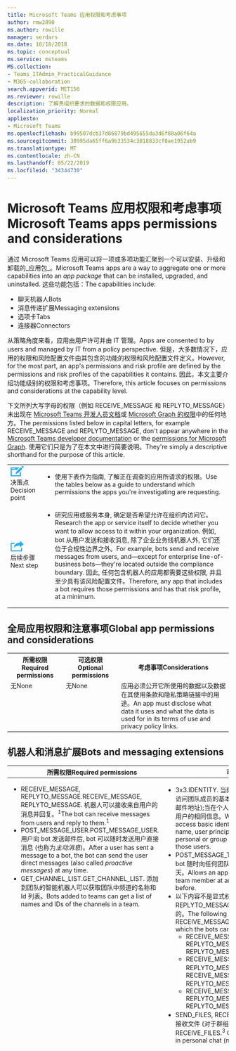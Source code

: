 ```yaml
---
title: Microsoft Teams 应用权限和考虑事项
author: rmw2890
ms.author: rowille
manager: serdars
ms.date: 10/18/2018
ms.topic: conceptual
ms.service: msteams
MS.collection:
- Teams_ITAdmin_PracticalGuidance
- M365-collaboration
search.appverid: MET150
ms.reviewer: rowille
description: 了解贵组织要求的数据和权限应用。
localization_priority: Normal
appliesto:
- Microsoft Teams
ms.openlocfilehash: b99507dcb37d86879bd495655da3d6f88a06f64a
ms.sourcegitcommit: 30995da65ff6a9b33534c3818833cf0ae1952ab9
ms.translationtype: MT
ms.contentlocale: zh-CN
ms.lasthandoff: 05/22/2019
ms.locfileid: "34344730"
---
```

# <a name="microsoft-teams-apps-permissions-and-considerations"></a><span data-ttu-id="99a19-103">Microsoft Teams 应用权限和考虑事项</span><span class="sxs-lookup"><span data-stu-id="99a19-103">Microsoft Teams apps permissions and considerations</span></span>

<span data-ttu-id="99a19-104">通过 Microsoft Teams 应用可以将一项或多项功能汇聚到一个可以安装、升级和卸载的_应用包_。</span><span class="sxs-lookup"><span data-stu-id="99a19-104">Microsoft Teams apps are a way to aggregate one or more capabilities into an _app package_ that can be installed, upgraded, and uninstalled.</span></span> <span data-ttu-id="99a19-105">这些功能包括：</span><span class="sxs-lookup"><span data-stu-id="99a19-105">The capabilities include:</span></span>

-   <span data-ttu-id="99a19-106">聊天机器人</span><span class="sxs-lookup"><span data-stu-id="99a19-106">Bots</span></span>
-   <span data-ttu-id="99a19-107">消息传递扩展</span><span class="sxs-lookup"><span data-stu-id="99a19-107">Messaging extensions</span></span>
-   <span data-ttu-id="99a19-108">选项卡</span><span class="sxs-lookup"><span data-stu-id="99a19-108">Tabs</span></span>
-   <span data-ttu-id="99a19-109">连接器</span><span class="sxs-lookup"><span data-stu-id="99a19-109">Connectors</span></span>

<span data-ttu-id="99a19-110">从策略角度来看，应用由用户许可并由 IT 管理。</span><span class="sxs-lookup"><span data-stu-id="99a19-110">Apps are consented to by users and managed by IT from a policy perspective.</span></span> <span data-ttu-id="99a19-111">但是，大多数情况下，应用的权限和风险配置文件由其包含的功能的权限和风险配置文件定义。</span><span class="sxs-lookup"><span data-stu-id="99a19-111">However, for the most part, an app's permissions and risk profile are defined by the permissions and risk profiles of the capabilities it contains.</span></span> <span data-ttu-id="99a19-112">因此，本文主要介绍功能级别的权限和考虑事项。</span><span class="sxs-lookup"><span data-stu-id="99a19-112">Therefore, this article focuses on permissions and considerations at the capability level.</span></span>

<span data-ttu-id="99a19-113">下文所列大写字母的权限（例如 RECEIVE_MESSAGE 和 REPLYTO_MESSAGE）未出现在 [Microsoft Teams 开发人员文档](https://aka.ms/teamsdevdocs)或 [Microsoft Graph 的权限](https://developer.microsoft.com/graph/docs/concepts/permissions_reference)中的任何地方。</span><span class="sxs-lookup"><span data-stu-id="99a19-113">The permissions listed below in capital letters, for example RECEIVE_MESSAGE and REPLYTO_MESSAGE, don't appear anywhere in the [Microsoft Teams developer documentation](https://aka.ms/teamsdevdocs) or the [permissions for Microsoft Graph](https://developer.microsoft.com/graph/docs/concepts/permissions_reference).</span></span> <span data-ttu-id="99a19-114">使用它们只是为了在本文中进行简要说明。</span><span class="sxs-lookup"><span data-stu-id="99a19-114">They're simply a descriptive shorthand for the purpose of this article.</span></span>


|    |     |
|-----------|------------|
| ![描述决策点的图标](media/audio_conferencing_image7.png) <br/><span data-ttu-id="99a19-116">决策点</span><span class="sxs-lookup"><span data-stu-id="99a19-116">Decision point</span></span>|<ul><li><span data-ttu-id="99a19-117">使用下表作为指南, 了解正在调查的应用所请求的权限。</span><span class="sxs-lookup"><span data-stu-id="99a19-117">Use the tables below as a guide to understand which permissions the apps you're investigating are requesting.</span></span></li></ul> |
| ![描述下一步的图标](media/audio_conferencing_image9.png)<br/><span data-ttu-id="99a19-119">后续步骤</span><span class="sxs-lookup"><span data-stu-id="99a19-119">Next step</span></span>|<ul><li><span data-ttu-id="99a19-120">研究应用或服务本身, 确定是否希望允许在组织内访问它。</span><span class="sxs-lookup"><span data-stu-id="99a19-120">Research the app or service itself to decide whether you want to allow access to it within your organization.</span></span> <span data-ttu-id="99a19-121">例如, bot 从用户发送和接收消息, 除了企业业务线机器人外, 它们还位于合规性边界之外。</span><span class="sxs-lookup"><span data-stu-id="99a19-121">For example, bots send and receive messages from users, and—except for enterprise line-of-business bots—they're located outside the compliance boundary.</span></span> <span data-ttu-id="99a19-122">因此, 任何包含机器人的应用都需要这些权限, 并且至少具有该风险配置文件。</span><span class="sxs-lookup"><span data-stu-id="99a19-122">Therefore, any app that includes a bot requires those permissions and has that risk profile, at a minimum.</span></span> </li></ul>|

## <a name="global-app-permissions-and-considerations"></a><span data-ttu-id="99a19-123">全局应用权限和注意事项</span><span class="sxs-lookup"><span data-stu-id="99a19-123">Global app permissions and considerations</span></span>

<table>
  <tr>
    <th width="25%"><span data-ttu-id="99a19-124">所需权限</span><span class="sxs-lookup"><span data-stu-id="99a19-124">Required permissions</span></span></th>
    <th width="25%"><span data-ttu-id="99a19-125">可选权限</span><span class="sxs-lookup"><span data-stu-id="99a19-125">Optional permissions</span></span></th>
    <th width="50%"><span data-ttu-id="99a19-126">考虑事项</span><span class="sxs-lookup"><span data-stu-id="99a19-126">Considerations</span></span></th>
  </tr>
  <tr>
    <td valign="top"><span data-ttu-id="99a19-127">无</span><span class="sxs-lookup"><span data-stu-id="99a19-127">None</span></span></td>
    <td valign="top"><span data-ttu-id="99a19-128">无</span><span class="sxs-lookup"><span data-stu-id="99a19-128">None</span></span></td>
    <td valign="top"><span data-ttu-id="99a19-129">应用必须公开它所使用的数据以及数据在其使用条款和隐私策略链接中的用途。</span><span class="sxs-lookup"><span data-stu-id="99a19-129">An app must disclose what data it uses and what the data is used for in its terms of use and privacy policy links.</span></span></td>
  </tr>
</table>

## <a name="bots-and-messaging-extensions"></a><span data-ttu-id="99a19-130">机器人和消息扩展</span><span class="sxs-lookup"><span data-stu-id="99a19-130">Bots and messaging extensions</span></span>

<table>
 <thead>
  <tr>
    <th width="0.5%"></th>
    <th width="24.5%"><span data-ttu-id="99a19-131">所需权限</span><span class="sxs-lookup"><span data-stu-id="99a19-131">Required permissions</span></span></th>
    <th width="25%"><span data-ttu-id="99a19-132">可选权限</span><span class="sxs-lookup"><span data-stu-id="99a19-132">Optional permissions</span></span></th>
    <th width="50%"><span data-ttu-id="99a19-133">考虑事项</span><span class="sxs-lookup"><span data-stu-id="99a19-133">Considerations</span></span></th>
  </tr>
</thead>
<tbody>
   <tr>
    <td valign="top" colspan="2"><ul><li>   <span data-ttu-id="99a19-134">RECEIVE_MESSAGE, REPLYTO_MESSAGE.</span><span class="sxs-lookup"><span data-stu-id="99a19-134">RECEIVE_MESSAGE, REPLYTO_MESSAGE.</span></span> <span data-ttu-id="99a19-135">机器人可以接收来自用户的消息并回复。<sup>1</sup></span><span class="sxs-lookup"><span data-stu-id="99a19-135">The bot can receive messages from users and reply to them.<sup>1</sup></span></span></li><li><span data-ttu-id="99a19-136">POST_MESSAGE_USER.</span><span class="sxs-lookup"><span data-stu-id="99a19-136">POST_MESSAGE_USER.</span></span> <span data-ttu-id="99a19-137">用户向 bot 发送邮件后, bot 可以随时发送用户直接消息 (也称为<em>主动消息</em>)。</span><span class="sxs-lookup"><span data-stu-id="99a19-137">After a user has sent a message to a bot, the bot can send the user direct messages (also called <em>proactive messages</em>) at any time.</span></span></li><li><span data-ttu-id="99a19-138">GET_CHANNEL_LIST.</span><span class="sxs-lookup"><span data-stu-id="99a19-138">GET_CHANNEL_LIST.</span></span> <span data-ttu-id="99a19-139">添加到团队的智能机器人可以获取团队中频道的名称和 Id 列表。</span><span class="sxs-lookup"><span data-stu-id="99a19-139">Bots added to teams can get a list of names and IDs of the channels in a team.</span></span></li></ul></td>
    <td valign="top"><ul><li><span data-ttu-id="99a19-140">3x3.</span><span class="sxs-lookup"><span data-stu-id="99a19-140">IDENTITY.</span></span> <span data-ttu-id="99a19-141">当频道中使用了 it& # 39; s 时, app& # 39; s 机器人可以访问团队成员的基本标识信息 (名字、姓氏、用户主体名称 [UPN]、电子邮件地址);当在个人或群组聊天中使用 it& # 39; s 时, 机器人可以访问这些用户的相同信息。</span><span class="sxs-lookup"><span data-stu-id="99a19-141">When it&#39;s used in a channel, the app&#39;s bots can access basic identity information of team members (first name, last name, user principal name [UPN], email address); when it&#39;s used in a personal or group chat, the bot can access the same information for those users.</span></span></li><li> <span data-ttu-id="99a19-142">POST_MESSAGE_TEAM.</span><span class="sxs-lookup"><span data-stu-id="99a19-142">POST_MESSAGE_TEAM.</span></span> <span data-ttu-id="99a19-143">允许 app& # 39/s 的 bot 随时向任何团队成员发送 (主动) 消息, 即使用户以前从未与 bot 聊天。</span><span class="sxs-lookup"><span data-stu-id="99a19-143">Allows an app&#39;s bots to send direct (proactive) messages to any team member at any time, even if the user has never talked to the bot before.</span></span></li><li><span data-ttu-id="99a19-144">以下内容不是显式权限, 而是由 RECEIVE_MESSAGE 和 REPLYTO_MESSAGE 以及可以使用机器人的范围 (在清单中声明) 中隐含的。</span><span class="sxs-lookup"><span data-stu-id="99a19-144">The following are not explicit permissions, but are implied by RECEIVE_MESSAGE and REPLYTO_MESSAGE and the scopes into which the bots can be used, declared in the manifest:</span></span> <ul><li><span data-ttu-id="99a19-145">RECEIVE_MESSAGE_PERSONAL, REPLYTO_MESSAGE_PERSONAL</span><span class="sxs-lookup"><span data-stu-id="99a19-145">RECEIVE_MESSAGE_PERSONAL, REPLYTO_MESSAGE_PERSONAL</span></span></li><li><span data-ttu-id="99a19-146">RECEIVE_MESSAGE_GROUPCHAT, REPLYTO_MESSAGE_GROUPCHAT<sup>2</sup> </span><span class="sxs-lookup"><span data-stu-id="99a19-146">RECEIVE_MESSAGE_GROUPCHAT, REPLYTO_MESSAGE_GROUPCHAT<sup>2</sup> </span></span></li><li><span data-ttu-id="99a19-147">RECEIVE_MESSAGE_TEAM, REPLYTO_MESSAGE_TEAM</span><span class="sxs-lookup"><span data-stu-id="99a19-147">RECEIVE_MESSAGE_TEAM, REPLYTO_MESSAGE_TEAM</span></span></li></ul><li><span data-ttu-id="99a19-148">SEND_FILES, RECEIVE_FILES.<sup>3</sup>控制机器人是否可以在个人聊天中发送和接收文件 (对于群组聊天或频道尚不支持)。</span><span class="sxs-lookup"><span data-stu-id="99a19-148">SEND_FILES, RECEIVE_FILES.<sup>3</sup> Controls whether a bot can send and receive files in personal chat (not yet supported for group chat or channels).</span></span></li></ul></td>
    <td valign="top"><ul><li><span data-ttu-id="99a19-149">Bot 只能访问 they& # 39; 已安装的团队或用户。</span><span class="sxs-lookup"><span data-stu-id="99a19-149">Bots only have access to teams to which they&#39;ve been added or to users who have installed them.</span></span></li><li><span data-ttu-id="99a19-150">Bot 仅接收用户明确提及的 they& # 39; 消息。</span><span class="sxs-lookup"><span data-stu-id="99a19-150">Bots only receive messages in which they&#39;re explicitly mentioned by users.</span></span> <span data-ttu-id="99a19-151">此数据将离开公司网络。</span><span class="sxs-lookup"><span data-stu-id="99a19-151">This data leaves the corporate network.</span></span></li><li>    <span data-ttu-id="99a19-152">机器人只能回复 they& # 39; 已提及的对话。</span><span class="sxs-lookup"><span data-stu-id="99a19-152">Bots can only reply to conversations in which they&#39;re mentioned.</span></span></li><li><span data-ttu-id="99a19-153">在用户使用机器人 conversed 后, 如果 bot 存储该 user& # 39; s ID, 它可以随时发送该用户直接消息。</span><span class="sxs-lookup"><span data-stu-id="99a19-153">After a user has conversed with a bot, if the bot stores that user&#39;s ID, it can send that user direct messages at any time.</span></span> </li><li><span data-ttu-id="99a19-154">从理论上讲, bot 邮件包含指向网络钓鱼或恶意网站的链接, 但用户可以通过 Microsoft、租户管理员或由 Microsoft 全局阻止。</span><span class="sxs-lookup"><span data-stu-id="99a19-154">It is theoretically possible for bot messages to contain links to phishing or malware sites, but bots can be blocked by the user, the tenant admin, or globally by Microsoft.</span></span> </li><li><span data-ttu-id="99a19-155">Bot 可以为应用添加到的团队成员或个人或群组聊天中的单个用户检索和存储非常基本的标识信息。</span><span class="sxs-lookup"><span data-stu-id="99a19-155">A bot can retrieve (and might store) very basic identity information for the team members the app has been added to, or for individual users in personal or group chats.</span></span> <span data-ttu-id="99a19-156">若要获取有关这些用户的详细信息, 机器人必须要求他们登录到 Azure Active Directory (Azure AD)。</span><span class="sxs-lookup"><span data-stu-id="99a19-156">To get further information about these users, the bot must require them to sign in to Azure Active Directory (Azure AD).</span></span> </li><li><span data-ttu-id="99a19-157">机器人可以检索团队中的频道列表, 并可以存储这些频道的列表;此数据将离开公司网络。</span><span class="sxs-lookup"><span data-stu-id="99a19-157">Bots can retrieve (and might store) the list of channels in a team; this data leaves the corporate network.</span></span> </li><li><span data-ttu-id="99a19-158">将文件发送到机器人时, 该文件将离开公司网络。</span><span class="sxs-lookup"><span data-stu-id="99a19-158">When a file is sent to a bot, the file leaves the corporate network.</span></span> <span data-ttu-id="99a19-159">发送和接收文件需要对每个文件进行用户审批。</span><span class="sxs-lookup"><span data-stu-id="99a19-159">Sending and receiving files requires user approval for each file.</span></span> </li><li><span data-ttu-id="99a19-160">默认情况下, bot don& # 39; t 具有代表用户执行操作的能力, 但机器人可以让用户登录;一旦用户登录, bot 将拥有一个访问令牌, 它可以执行其他操作。</span><span class="sxs-lookup"><span data-stu-id="99a19-160">By default, bots don&#39;t have the ability to act on behalf of the user, but bots can ask users to sign in; as soon as the user signs in, the bot will have an access token with which it can do additional things.</span></span> <span data-ttu-id="99a19-161">这些附加内容的具体内容取决于 bot 和用户登录的位置: bot 是注册的 Azure AD 应用<a href="https://apps.dev.microsoft.com/">https://apps.dev.microsoft.com/</a> , 并且可以拥有自己的权限集。</span><span class="sxs-lookup"><span data-stu-id="99a19-161">Exactly what those additional things are depends on the bot and where the user signs in: a bot is an Azure AD app registered at <a href="https://apps.dev.microsoft.com/">https://apps.dev.microsoft.com/</a> and can have its own set of permissions.</span></span></li><li><span data-ttu-id="99a19-162">只要向团队中添加或删除用户, 就会通知机器人。</span><span class="sxs-lookup"><span data-stu-id="99a19-162">Bots are informed whenever users are added to or deleted from a team.</span></span></li><li><span data-ttu-id="99a19-163">机器人 don& # 39; t 请参阅 users& # 39;IP 地址或其他引用信息。</span><span class="sxs-lookup"><span data-stu-id="99a19-163">Bots don&#39;t see users&#39; IP addresses or other referrer information.</span></span> <span data-ttu-id="99a19-164">所有信息均来自 Microsoft。</span><span class="sxs-lookup"><span data-stu-id="99a19-164">All information comes from Microsoft.</span></span> <span data-ttu-id="99a19-165">(有一个例外: 如果机器人实现自己的登录体验, 登录用户界面将看到 users& # 39;IP 地址和引用信息。)</span><span class="sxs-lookup"><span data-stu-id="99a19-165">(There is one exception: if a bot implements its own sign-in experience, the sign-in UI will see users&#39; IP addresses and referrer information.)</span></span></li><li><span data-ttu-id="99a19-166">另一方面, 邮件扩展功能请参阅 users& # 39;IP 地址和引用信息。</span><span class="sxs-lookup"><span data-stu-id="99a19-166">Messaging extensions, on the other hand, do see users&#39; IP addresses and referrer information.</span></span></li><li><span data-ttu-id="99a19-167">应用指南 (和我们的 AppSource 审查流程) 需要在向用户 (通过 POST_MESSAGE_TEAM 权限) 发布个人聊天消息时决定是否有效。</span><span class="sxs-lookup"><span data-stu-id="99a19-167">App guidelines (and our AppSource review process) require discretion in posting personal chat messages to users (via the POST_MESSAGE_TEAM permission) for valid purposes.</span></span> <span data-ttu-id="99a19-168">在滥用的情况下, 用户可以阻止机器人, 租户管理员可以阻止该应用, 并且 Microsoft 可以在必要时集中阻止机器人。</span><span class="sxs-lookup"><span data-stu-id="99a19-168">In the event of abuse, users can block the bot, tenant admins can block the app, and Microsoft can block bots centrally if necessary.</span></span></li></ul></td>
</tr>
</tbody>
<tfoot>
<tr><td align="right"><span data-ttu-id="99a19-169"><sup>1</sup></span><span class="sxs-lookup"><span data-stu-id="99a19-169"><sup>1</sup></span></span></td><td colspan="3"><span data-ttu-id="99a19-170">某些机器人仅发送邮件 (POST_MESSAGE_USER)。</span><span class="sxs-lookup"><span data-stu-id="99a19-170">Some bots only send messages (POST_MESSAGE_USER).</span></span> <span data-ttu-id="99a19-171">They& # 39; re 称为&quot;仅&quot;通知的 bot, 但术语 "doesn& # 39; t" 指机器人是允许或不允许的, 这意味着机器人 doesn& # 39; t 希望公开会话体验。</span><span class="sxs-lookup"><span data-stu-id="99a19-171">They&#39;re called &quot;notification-only&quot; bots, but the term doesn&#39;t refer to what a bot is allowed or not allowed to do, it means that the bot doesn&#39;t want to expose a conversational experience.</span></span> <span data-ttu-id="99a19-172">团队使用此字段在 UI 中禁用通常启用的功能;bot isn& # 39; t 受到限制, 与确实会出现会话体验的 bot 相比, it& # 39; s 的操作受到限制。</span><span class="sxs-lookup"><span data-stu-id="99a19-172">Teams uses this field to disable functionality in the UI that would ordinarily be enabled; the bot isn&#39;t restricted in what it&#39;s allowed to do compared to bots that do expose a conversational experience.</span></span></td></tr>
<tr><td align="right"><span data-ttu-id="99a19-173"><sup>2</sup></span><span class="sxs-lookup"><span data-stu-id="99a19-173"><sup>2</sup></span></span></td><td colspan="3"><span data-ttu-id="99a19-174">当前处于开发人员预览版中。</span><span class="sxs-lookup"><span data-stu-id="99a19-174">Currently in Developer Preview.</span></span></td></tr>
<tr><td align="right"><span data-ttu-id="99a19-175"><sup>3</sup></span><span class="sxs-lookup"><span data-stu-id="99a19-175"><sup>3</sup></span></span></td><td colspan="3"><span data-ttu-id="99a19-176">由应用程序<code>supportsFiles</code>的 manifest 文件中的 bot 对象上的 Boolean 属性控制。</span><span class="sxs-lookup"><span data-stu-id="99a19-176">Governed by the <code>supportsFiles</code> Boolean property on the bot object in the manifest.json file for the app.</span></span></td>
</tr>
</tfoot>
</table>

> [!Note]
> <ul><li><span data-ttu-id="99a19-177">如果机器人有自己的登录, 则在用户第一次登录时有另一种不同的同意体验。</span><span class="sxs-lookup"><span data-stu-id="99a19-177">If a bot has its own sign-in, there's a second—different—consent experience the first time the user signs in.</span></span></li><li><span data-ttu-id="99a19-178">目前, 与团队应用 (机器人、选项卡、连接器或消息扩展) 内的任何功能相关联的 Azure AD 权限完全独立于此处列出的团队权限。</span><span class="sxs-lookup"><span data-stu-id="99a19-178">Currently, the Azure AD permissions associated with any of the capabilities inside a Teams app (bot, tab, connector, or messaging extension) are completely separate from the Teams permissions listed here.</span></span></li></ul>


## <a name="tabs"></a><span data-ttu-id="99a19-179">选项卡</span><span class="sxs-lookup"><span data-stu-id="99a19-179">Tabs</span></span>

<span data-ttu-id="99a19-180">选项卡是在团队内运行的网站。</span><span class="sxs-lookup"><span data-stu-id="99a19-180">A tab is a website running inside Teams.</span></span>

<table>
  <tr>
    <th width="25%"><span data-ttu-id="99a19-181">所需权限</span><span class="sxs-lookup"><span data-stu-id="99a19-181">Required permissions</span></span></th>
    <th width="25%"><span data-ttu-id="99a19-182">可选权限</span><span class="sxs-lookup"><span data-stu-id="99a19-182">Optional permissions</span></span></th>
    <th width="50%"><span data-ttu-id="99a19-183">考虑事项</span><span class="sxs-lookup"><span data-stu-id="99a19-183">Considerations</span></span></th>
  </tr>
  <tr>
    <td valign="top"><span data-ttu-id="99a19-184">SEND_AND_RECEIVE_WEB_DATA</span><span class="sxs-lookup"><span data-stu-id="99a19-184">SEND_AND_RECEIVE_WEB_DATA</span></span></td>
    <td valign="top"><span data-ttu-id="99a19-185">无 (当前)。</span><span class="sxs-lookup"><span data-stu-id="99a19-185">None (currently).</span></span></td>
    <td valign="top"><ul><li><span data-ttu-id="99a19-186">选项卡的风险配置文件与在浏览器选项卡中运行的同一网站几乎完全相同。</span><span class="sxs-lookup"><span data-stu-id="99a19-186">The risk profile for a tab is almost identical to that same website running in a browser tab.</span></span> </li><li><span data-ttu-id="99a19-187">选项卡还获取运行 it& # 39; s 的上下文, 包括当前用户的登录名和 UPN、当前用户的 Azure AD 对象 ID、它所在的 Office 365 组的 ID (如果它是团队)、租户 ID 和用户的当前区域设置。</span><span class="sxs-lookup"><span data-stu-id="99a19-187">A tab also gets the context in which it&#39;s running, including the sign-in name and UPN of the current user, the Azure AD Object ID for the current user, the ID of the Office 365 Group in which it resides (if it's a team), the tenant ID, and the current locale of the user.</span></span> <span data-ttu-id="99a19-188">但是, 若要将这些 Id 映射到 user& # 39; s 信息, 该选项卡将必须使用户登录到 Azure AD。</span><span class="sxs-lookup"><span data-stu-id="99a19-188">However, to map these IDs to a user&#39;s information, the tab would have to make the user sign in to Azure AD.</span></span></li></ul></td>
  </tr>
  </table>

## <a name="connectors"></a><span data-ttu-id="99a19-189">接口</span><span class="sxs-lookup"><span data-stu-id="99a19-189">Connectors</span></span>

<span data-ttu-id="99a19-190">当发生外部系统中的事件时, 连接器将消息发送到频道。</span><span class="sxs-lookup"><span data-stu-id="99a19-190">A connector posts messages to a channel when events in an external system occur.</span></span>

  <table>
  <tr>
    <th width="25%"><span data-ttu-id="99a19-191">所需权限</span><span class="sxs-lookup"><span data-stu-id="99a19-191">Required permissions</span></span></th>
    <th width="25%"><span data-ttu-id="99a19-192">可选权限</span><span class="sxs-lookup"><span data-stu-id="99a19-192">Optional permissions</span></span></th>
    <th width="50%"><span data-ttu-id="99a19-193">考虑事项</span><span class="sxs-lookup"><span data-stu-id="99a19-193">Considerations</span></span></th>
  </tr>
  <tr>
    <td valign="top"><span data-ttu-id="99a19-194">POST_MESSAGE_CHANNEL</span><span class="sxs-lookup"><span data-stu-id="99a19-194">POST_MESSAGE_CHANNEL</span></span></td>
    <td valign="top"><span data-ttu-id="99a19-195">REPLYTO_CONNECTOR_MESSAGE.</span><span class="sxs-lookup"><span data-stu-id="99a19-195">REPLYTO_CONNECTOR_MESSAGE.</span></span> <span data-ttu-id="99a19-196">某些连接器支持可<em>操作的消息</em>, 这些消息允许用户将目标回复发布到连接器消息, 例如, 将响应添加到 GitHub 问题或将日期添加到 Trello 卡。</span><span class="sxs-lookup"><span data-stu-id="99a19-196">Certain connectors support <em>actionable messages</em>, which allow users to post targeted replies to the connector message, for example by adding a response to a GitHub issue or adding a date to a Trello card.</span></span></td>
    <td valign="top"><ul><li><span data-ttu-id="99a19-197">发布连接器消息的系统 doesn& # 39; t 知道谁 it& # 39; s 的发布内容或接收邮件的人员: 没有关于该收件人的信息泄漏。</span><span class="sxs-lookup"><span data-stu-id="99a19-197">The system that posts connector messages doesn&#39;t know who it&#39;s posting to or who receives the messages: no information about the recipient is disclosed.</span></span> <span data-ttu-id="99a19-198">(Microsoft 是实际的收件人, 而不是租户;Microsoft 会向该频道发送实际帖子。)</span><span class="sxs-lookup"><span data-stu-id="99a19-198">(Microsoft is the actual recipient, not the tenant; Microsoft does the actual post to the channel.)</span></span></li><li><span data-ttu-id="99a19-199">将连接器消息发送到频道时, 任何数据都不会离开公司网络。</span><span class="sxs-lookup"><span data-stu-id="99a19-199">No data leaves the corporate network when connector messages are posted to a channel.</span></span></li><li><span data-ttu-id="99a19-200">支持可操作消息 (REPLYTO_CONNECTOR_MESSAGE 权限) 的连接线也是 don& # 39; t 请参阅 IP 地址和引用信息;此信息将发送到 Microsoft, 然后路由到以前在连接器门户中注册到 Microsoft 的 HTTP 终结点。</span><span class="sxs-lookup"><span data-stu-id="99a19-200">Connectors that support actionable messages (REPLYTO_CONNECTOR_MESSAGE permission) also don&#39;t see IP address and referrer information; this information is sent to Microsoft and then routed to HTTP endpoints that were previously registered with Microsoft in the Connectors portal.</span></span></li><li><span data-ttu-id="99a19-201">每次为通道配置连接器时, 都会创建该连接器实例的唯一 URL。</span><span class="sxs-lookup"><span data-stu-id="99a19-201">Each time a connector is configured for a channel, a unique URL for that connector instance is created.</span></span> <span data-ttu-id="99a19-202">如果该连接器实例已删除, 则无法再使用该 URL。</span><span class="sxs-lookup"><span data-stu-id="99a19-202">If that connector instance is deleted, the URL can no longer be used.</span></span></li><li><span data-ttu-id="99a19-203">连接器消息 can& # 39; t 包含文件附件。</span><span class="sxs-lookup"><span data-stu-id="99a19-203">Connector messages can&#39;t contain file attachments.</span></span></li><li><span data-ttu-id="99a19-204">连接器实例 URL 应视为机密/机密: 拥有该 URL 的任何人都可以发布到该 url, 例如电子邮件地址。</span><span class="sxs-lookup"><span data-stu-id="99a19-204">The connector instance URL should be treated as secret/confidential: anyone who has that URL can post to it, like an email address.</span></span> <span data-ttu-id="99a19-205">因此, there& # 39; s 存在垃圾邮件或链接到网络钓鱼或恶意软件站点的风险。</span><span class="sxs-lookup"><span data-stu-id="99a19-205">Therefore, there&#39;s some risk of spam or links to phishing or malware sites.</span></span> <span data-ttu-id="99a19-206">如果发生这种情况, 团队所有者可以删除连接器实例。</span><span class="sxs-lookup"><span data-stu-id="99a19-206">If that were to happen, team owners can delete the connector instance.</span></span></li><li><span data-ttu-id="99a19-207">如果发送连接器消息的服务遭到破坏并开始发送垃圾邮件/网络钓鱼/恶意软件链接, 租户管理员可以阻止创建新的连接器实例, 并且 Microsoft 可以集中阻止它们。</span><span class="sxs-lookup"><span data-stu-id="99a19-207">If the service that sends connector messages were to become compromised and start sending spam/phishing/malware links, a tenant administrator can prevent new connector instances from being created and Microsoft can block them centrally.</span></span></li></ul></td>
  </tr>
</table>

> [!Note]
> <span data-ttu-id="99a19-208">目前不能知道哪些连接器支持可操作的消息 (REPLYTO_CONNECTOR_MESSAGE 权限)。</span><span class="sxs-lookup"><span data-stu-id="99a19-208">It's not currently possible to know which connectors support actionable messages (REPLYTO_CONNECTOR_MESSAGE permission).</span></span>


## <a name="outgoing-webhooks"></a><span data-ttu-id="99a19-209">传出 webhooks</span><span class="sxs-lookup"><span data-stu-id="99a19-209">Outgoing webhooks</span></span>

<span data-ttu-id="99a19-210">如果为租户启用旁加载, 则由团队所有者或团队成员实时创建_传出 webhooks_ 。</span><span class="sxs-lookup"><span data-stu-id="99a19-210">_Outgoing webhooks_ are created on the fly by team owners or team members if sideloading is enabled for a tenant.</span></span> <span data-ttu-id="99a19-211">它们不是团队应用的功能;包含此信息是为了实现完整性。</span><span class="sxs-lookup"><span data-stu-id="99a19-211">They aren't capabilities of Teams apps; this information is included for completeness.</span></span>

<table>
  <tr>
    <th width="25%"><span data-ttu-id="99a19-212">所需权限</span><span class="sxs-lookup"><span data-stu-id="99a19-212">Required permissions</span></span></th>
    <th width="25%"><span data-ttu-id="99a19-213">可选权限</span><span class="sxs-lookup"><span data-stu-id="99a19-213">Optional permissions</span></span></th>
    <th width="50%"><span data-ttu-id="99a19-214">考虑事项</span><span class="sxs-lookup"><span data-stu-id="99a19-214">Considerations</span></span></th>
  </tr>
    <tr>
    <td valign="top"><span data-ttu-id="99a19-215">RECEIVE_MESSAGE, REPLYTO_MESSAGE.</span><span class="sxs-lookup"><span data-stu-id="99a19-215">RECEIVE_MESSAGE, REPLYTO_MESSAGE.</span></span> <span data-ttu-id="99a19-216">可接收来自用户的消息并答复他们。</span><span class="sxs-lookup"><span data-stu-id="99a19-216">Can receive messages from users and reply to them.</span></span></td>
    <td valign="top"><span data-ttu-id="99a19-217">无</span><span class="sxs-lookup"><span data-stu-id="99a19-217">None</span></span></td>
    <td valign="top"><ul><li><span data-ttu-id="99a19-218">传出 webhooks 类似于 bot, 但权限较少。</span><span class="sxs-lookup"><span data-stu-id="99a19-218">Outgoing webhooks are similar to bots but have fewer privileges.</span></span> <span data-ttu-id="99a19-219">它们必须明确提及, 就像机器人一样。</span><span class="sxs-lookup"><span data-stu-id="99a19-219">They must be explicitly mentioned, just like bots.</span></span></li><li><span data-ttu-id="99a19-220">注册传出 webhook 后, 将生成一个<em>机密</em>, 它允许传出 webhook 验证发件人是否为 Microsoft 团队, 而不是恶意攻击者。</span><span class="sxs-lookup"><span data-stu-id="99a19-220">When an outgoing webhook is registered, a <em>secret</em> is generated, which allows the outgoing webhook to verify that the sender is Microsoft Teams as opposed to a malicious attacker.</span></span> <span data-ttu-id="99a19-221">此机密应保密;有权访问的任何人都可以模仿 Microsoft 团队。</span><span class="sxs-lookup"><span data-stu-id="99a19-221">This secret should remain a secret; anyone who has access to it can impersonate Microsoft Teams.</span></span> <span data-ttu-id="99a19-222">如果机密遭到破坏, 则可以删除并重新创建传出 webhook, 并且将生成新的密码。</span><span class="sxs-lookup"><span data-stu-id="99a19-222">If the secret is compromised, the outgoing webhook can be deleted and re-created, and a new secret will be generated.</span></span></li><li><span data-ttu-id="99a19-223">尽管 it& # 39; s 可以创建 doesn& # 39; t 验证机密的传出 webhook, 但我们建议你根据它进行验证。</span><span class="sxs-lookup"><span data-stu-id="99a19-223">Although it&#39;s possible to create an outgoing webhook that doesn&#39;t validate the secret, we recommend against it.</span></span></li><li><span data-ttu-id="99a19-224">除了接收和答复邮件、发送 webhooks can& # 39; t 非常多: 它们 can& # 39; t 主动发送邮件, can& # 39; t 发送或接收文件, 它们 can& # 39; t 执行任何其他操作, 除了接收和答复彩信.</span><span class="sxs-lookup"><span data-stu-id="99a19-224">Other than receiving and replying to messages, outgoing webhooks can&#39;t do much: they can&#39;t proactively send messages, they can&#39;t send or receive files, they can&#39;t do anything else that bots can do except receive and reply to messages.</span></span></li></ul></td>
  </tr>
</table>
